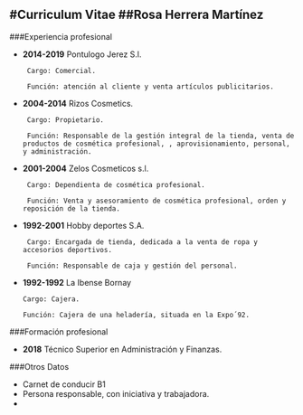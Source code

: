 #Curriculum Vitae
##Rosa Herrera Martínez
---
###Experiencia profesional


- **2014-2019** Pontulogo Jerez S.l.
    
       Cargo: Comercial.

       Función: atención al cliente y venta artículos publicitarios.

- **2004-2014**	Rizos Cosmetics.	 
 
       Cargo: Propietario.

       Función:	Responsable de la gestión integral de la tienda, venta de productos de cosmética profesional, , aprovisionamiento, personal, y administración.

- **2001-2004**	Zelos Cosmeticos s.l.

       Cargo: Dependienta de cosmética profesional.

       Función: Venta y asesoramiento de cosmética profesional, orden y reposición de la tienda.

- **1992-2001** Hobby deportes S.A.

       Cargo: Encargada de tienda, dedicada a la venta de ropa y accesorios deportivos.

       Función: Responsable de caja y gestión del personal.

- **1992-1992** La Ibense Bornay

      Cargo: Cajera.

      Función: Cajera de una heladería, situada en la Expo´92.

###Formación profesional

- **2018** Técnico Superior en Administración y Finanzas.

###Otros Datos

- Carnet de conducir B1
- Persona responsable, con iniciativa y trabajadora.
- 
